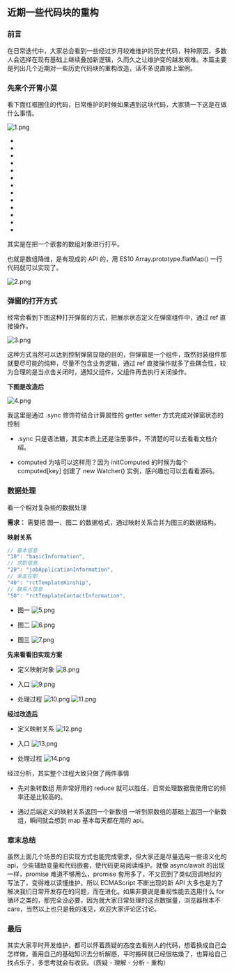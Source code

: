 ## **近期一些代码块的重构**

### 前言 ###

在日常迭代中，大家总会看到一些经过岁月较难维护的历史代码，种种原因，多数人会选择在现有基础上继续叠加新逻辑，久而久之让维护变的越发艰难。本篇主要是列出几个近期对一些历史代码块的重构改造，话不多说直接上案例。


### 先来个开胃小菜 ###

看下面红框圈住的代码，日常维护的时候如果遇到这块代码，大家猜一下这是在做什么事情。

![1.png](../img/近期一些代码块的重构/1.png) 

-
-
-
-
-
-
-
-
-
-
-
-
-
其实是在把一个嵌套的数组对象进行打平。

也就是数组降维，是有现成的 API 的，用 ES10 Array.prototype.flatMap() 一行代码就可以实现了。

![2.png](../img/近期一些代码块的重构/2.png) 


### 弹窗的打开方式 ###

经常会看到下图这种打开弹窗的方式，把展示状态定义在弹窗组件中，通过 ref 直接操作。

![3.png](../img/近期一些代码块的重构/3.png) 

这种方式当然可以达到控制弹窗显隐的目的，但弹窗是一个组件，既然封装组件那就要尽可能的纯粹，尽量不包含业务逻辑，通过 ref 直接操作就多了些耦合性，较为合理的是当点击关闭时，通知父组件，父组件再去执行关闭操作。

**下图是改造后**

![4.png](../img/近期一些代码块的重构/4.png) 

我这里是通过 .sync 修饰符结合计算属性的 getter setter 方式完成对弹窗状态的控制

- .sync 只是语法糖，其实本质上还是注册事件，不清楚的可以去看看文档介绍。

- computed 为啥可以这样用？因为 initComputed 的时候为每个 computed[key] 创建了 new Watcher() 实例，感兴趣也可以去看看源码。


### 数据处理 ###

看一个相对复杂些的数据处理

**需求：**
需要把 图一、图二 的数据格式，通过映射关系合并为图三的数据结构。

**映射关系**
```js
// 基本信息
"10": "basicInformation",
// 求职信息
"20": "jobApplicationInformation", 
// 亲友在职
"40": "rctTemplateKinship", 
// 联系人信息
"50": "rctTemplateContactInformation", 
```
- 图一
![5.png](../img/近期一些代码块的重构/5.png)

- 图二
![6.png](../img/近期一些代码块的重构/6.png)

- 图三
![7.png](../img/近期一些代码块的重构/7.png)

**先来看看旧实现方案**

- 定义映射对象
![8.png](../img/近期一些代码块的重构/8.png)

- 入口
![9.png](../img/近期一些代码块的重构/9.png)

- 处理过程
![10.png](../img/近期一些代码块的重构/10.png)
![11.png](../img/近期一些代码块的重构/11.png)


**经过改造后**

- 定义映射关系
![12.png](../img/近期一些代码块的重构/12.png)

- 入口
![13.png](../img/近期一些代码块的重构/13.png)

- 处理过程
![14.png](../img/近期一些代码块的重构/14.png)


经过分析，其实整个过程大致只做了两件事情

- 先对象转数组
用非常好用的 reduce 就可以胜任，日常处理数据我使用它的频率还是比较高的。

- 通过后端定义的映射关系返回一个新数组
一听到原数组的基础上返回一个新数组，瞬间就会想到 map 基本每天都在用的 api。

### 章末总结 ###

虽然上面几个场景的旧实现方式也能完成需求，但大家还是尽量选用一些语义化的 api，少些辅助变量和代码嵌套，使代码更易阅读维护。就像 async/await 的出现一样，promise 难道不够用么，promise 套用多了，不又回到了类似回调地狱的写法了，变得难以读懂维护，所以 ECMAScript 不断出现的新 API 大多也是为了解决我们日常开发存在的问题，而在进化。如果非要说是重视性能去选用什么 for 循环之类的，那完全没必要，因为就大家日常处理的这点数据量，浏览器根本不 care，当然以上也只是我的浅见，欢迎大家评论区讨论。

### 最后 ###

其实大家平时开发维护，都可以怀着质疑的态度去看别人的代码，想着换成自己会怎样做，善用自己的基础知识去分析解惑，平时搬砖就已经很枯燥了，也算给自己找点乐子，多思考就会有收获。（质疑 - 理解 - 分析 - 重构）
